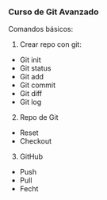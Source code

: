 ### Curso de Git Avanzado

Comandos básicos:


1. Crear repo con git:

- Git init
- Git status
- Git add
- Git commit
- Git diff
- Git log

2. Repo de Git

- Reset
- Checkout

3. GitHub

- Push
- Pull
- Fecht
